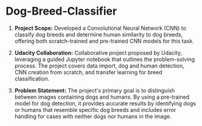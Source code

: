 # Dog-Breed-Classifier

1. **Project Scope:** Developed a Convolutional Neural Network (CNN) to classify dog breeds and determine human similarity to dog breeds, offering both scratch-trained and pre-trained CNN models for this task.

2. **Udacity Collaboration:** Collaborative project proposed by Udacity, leveraging a guided Jupyter notebook that outlines the problem-solving process. The project covers data import, dog and human detection, CNN creation from scratch, and transfer learning for breed classification.

3. **Problem Statement:** The project's primary goal is to distinguish between images containing dogs and humans. By using a pre-trained model for dog detection, it provides accurate results by identifying dogs or humans that resemble specific dog breeds and includes error handling for cases with neither dogs nor humans in the image.
